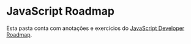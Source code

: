 # JavaScript Roadmap

Esta pasta conta com anotações e exercícios do [JavaScript Developer Roadmap](https://roadmap.sh/javascript).